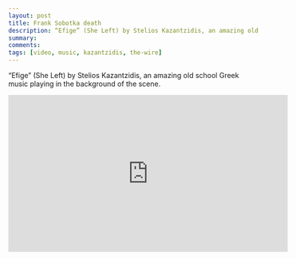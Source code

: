 ```yaml
---
layout: post
title: Frank Sobotka death
description: “Efige” (She Left) by Stelios Kazantzidis, an amazing old school Greek music playing in the background of the scene.
summary: 
comments: 
tags: [video, music, kazantzidis, the-wire]
---
```


“Efige” (She Left) by Stelios Kazantzidis, an amazing old school Greek music playing in the background of the scene.

<div class="youtube-embed-container">
	<iframe width="560" height="315" src="https://www.youtube.com/embed/JBfxY8auhhI" title="YouTube video player" frameborder="0" allow="accelerometer; autoplay; clipboard-write; encrypted-media; gyroscope; picture-in-picture" allowfullscreen></iframe>
</div>